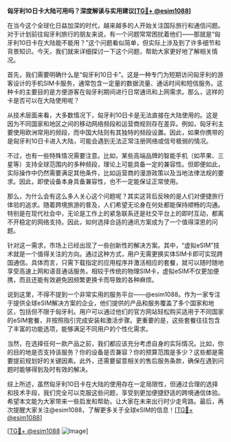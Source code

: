 **匈牙利10日卡大陆可用吗？深度解读与实用建议[[TG💪+ @esim1088](https://t.me/s/esim1088)]**

在当今这个全球化日益加深的时代，越来越多的人开始关注国际旅行和通信问题。对于计划前往匈牙利旅行的朋友来说，有一个问题常常困扰着他们——那就是“匈牙利10日卡在大陆能不能用？”这个问题看似简单，但实际上涉及到了许多细节和背景知识。今天，我们就来详细探讨一下这个问题，帮助大家更好地了解相关情况。

首先，我们需要明确什么是“匈牙利10日卡”。这是一种专门为短期访问匈牙利的游客设计的手机SIM卡服务，通常包含一定量的数据流量、通话时间和短信服务。这种卡的主要目的是方便游客在匈牙利期间进行日常通讯和上网需求。那么，这样的卡是否可以在大陆使用呢？

从技术层面来看，大多数情况下，匈牙利10日卡是无法直接在大陆使用的。这是因为不同国家和地区之间的移动网络频段和运营商规则存在差异。例如，匈牙利主要使用欧洲常用的频段，而中国大陆则有其独特的频段设置。因此，如果你携带的是匈牙利10日卡进入大陆，可能会遇到无法正常注册网络或信号极弱的情况。

不过，也有一些特殊情况需要注意。比如，某些高端品牌的智能手机（如苹果、三星等）支持全球范围内的多种频段，理论上可能具备一定的兼容性。但即便如此，实际操作中仍然需要满足其他条件，比如运营商的漫游政策以及当地法律法规的要求。因此，即使设备本身具备兼容性，也不一定能保证正常使用。

那么，为什么会有这么多人关心这个问题呢？其实这背后反映的是人们对便捷旅行体验的追求。随着跨境旅游的普及，人们希望无论身在何处都能保持顺畅的沟通。特别是在现代社会中，无论是工作上的紧急联系还是社交平台上的即时互动，都离不开稳定的网络支持。因此，如何选择合适的通讯方案成为了一个值得深思的问题。

针对这一需求，市场上已经出现了一些创新性的解决方案。其中，“虚拟eSIM”技术就是一个值得关注的方向。通过这种方式，用户无需更换实体SIM卡即可实现跨国通信。具体而言，只需下载指定的应用程序并激活相应的套餐，就可以随时随地享受高速上网和语音通话服务。相较于传统的物理SIM卡，虚拟eSIM不仅更加便携，而且还能有效避免因频繁更换卡而导致的各种麻烦。

说到这里，不得不提到一个非常实用的服务平台——@esim1088。作为一家专注于提供全球eSIM解决方案的企业，他们提供的产品和服务覆盖了多个国家和地区，包括但不限于匈牙利。用户可以通过他们的官方网站轻松购买适用于不同国家的eSIM套餐，并按照指引完成安装和激活步骤。更重要的是，这些套餐往往包含了丰富的功能选项，能够满足不同用户的个性化需求。

当然，在选择任何一款产品之前，我们都应该充分考虑自身的实际情况。比如，你的目的地是否支持该服务？你的设备是否兼容？你的预算范围是多少？这些都是需要提前规划好的关键因素。此外，还需要留意相关的售后服务条款，确保在遇到问题时能够得到及时有效的解决。

综上所述，虽然匈牙利10日卡在大陆的使用存在一定局限性，但通过合理的选择和技术手段，我们完全可以克服这些问题，享受到更加便捷舒适的跨境通信体验。希望本文能为大家带来一些启发和帮助，让大家在未来出行时少走弯路。最后，再次提醒大家关注@esim1088，了解更多关于全球eSIM的信息！[[TG💪+ @esim1088](https://t.me/s/esim1088)] 

[[TG💪+ @esim1088](https://t.me/s/esim1088) ![Image](https://i.postimg.cc/4NQfJmqS/Snipaste-2025-05-13-00-14-12.png)]